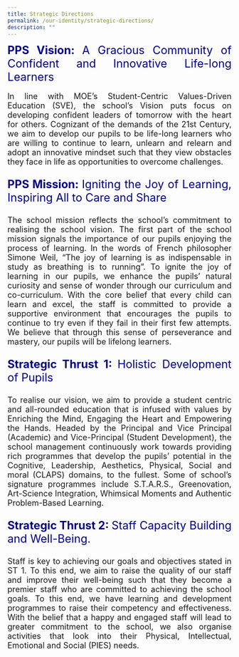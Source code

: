 ```yaml
---
title: Strategic Directions
permalink: /our-identity/strategic-directions/
description: ""
---
```

<div style="text-align:justify; font-size:25px; font-weight:bold; color:darkblue">PPS Vision: <span style="font-weight:normal">A Gracious Community of Confident and Innovative Life-long Learners</span></div>
<P style="text-align:justify; font-size:18px">In line with MOE’s Student-Centric Values-Driven Education (SVE), the school’s Vision puts focus on developing confident leaders of tomorrow with the heart for others. Cognizant of the demands of the 21st Century, we aim to develop our pupils to be life-long learners who are willing to continue to learn, unlearn and relearn and adopt an innovative mindset such that they view obstacles they face in life as opportunities to overcome challenges.</P>

<P style="text-align:justify; font-size:25px; font-weight:bold; color:darkblue">PPS Mission: <span style="font-weight:normal">Igniting the Joy of Learning, Inspiring All to Care and Share</span></P>
<p></p>
<P style="text-align:justify; font-size:18px">The school mission reflects the school’s commitment to realising the school vision. The first part of the school mission signals the importance of our pupils enjoying the process of learning. In the words of French philosopher Simone Weil, “The joy of learning is as indispensable in study as breathing is to running”. To ignite the joy of learning in our pupils, we enhance the pupils’ natural curiosity and sense of wonder through our curriculum and co-curriculum. With the core belief that every child can learn and excel, the staff is committed to provide a supportive environment that encourages the pupils to continue to try even if they fail in their first few attempts. We believe that through this sense of perseverance and mastery, our pupils will be lifelong learners.</P>

<P style="text-align:justify; font-size:25px; font-weight:bold; color:darkblue">Strategic Thrust 1: <span style="font-weight:normal">Holistic Development of Pupils</span></P>
<P style="text-align:justify; font-size:18px">To realise our vision, we aim to provide a student centric and all-rounded education that is infused with values by Enriching the Mind, Engaging the Heart and Empowering the Hands. Headed by the Principal and Vice Principal (Academic) and Vice-Principal (Student Development), the school management continuously work towards providing rich programmes that develop the pupils’ potential in the Cognitive, Leadership, Aesthetics, Physical, Social and moral (CLAPS) domains, to the fullest. Some of school’s signature programmes include S.T.A.R.S., Greenovation, Art-Science Integration, Whimsical Moments and Authentic Problem-Based Learning.</P>
<p></p>
<P style="text-align:justify; font-size:25px; font-weight:bold; color:darkblue">Strategic Thrust 2: <span style="font-weight:normal">Staff Capacity Building and Well-Being.</span></P>
<P style="text-align:justify; font-size:18px">Staff is key to achieving our goals and objectives stated in ST 1. To this end, we aim to raise the quality of our staff and improve their well-being such that they become a premier staff who are committed to achieving the school goals. To this end, we have learning and development programmes to raise their competency and effectiveness. With the belief that a happy and engaged staff will lead to greater commitment to the school, we also organise activities that look into their Physical, Intellectual, Emotional and Social (PIES) needs.</P>